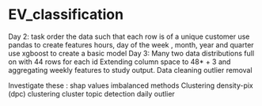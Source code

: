 # EV_classification

Day 2:
task order the data such that each row is of a unique customer
use pandas to create features hours, day of the week , month, year and quarter
use xgboost to create a basic model 
Day 3:
Many two data distributions full on with 44 rows for each 
id
Extending column space to 48* + 3 and aggregating weekly features to study output.
Data cleaning outlier removal

Investigate these :
    shap values
    imbalanced methods
Clustering 
density-pix (dpc) clustering
cluster topic detection
daily outlier



